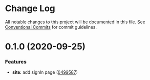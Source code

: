 # Change Log

All notable changes to this project will be documented in this file.
See [Conventional Commits](https://conventionalcommits.org) for commit guidelines.

# 0.1.0 (2020-09-25)

### Features

- **site:** add signIn page ([0499587](https://github.com/AlexR0v/chat/commit/04995875bfa5fb9f389185ae69b362b52c267f7e))
